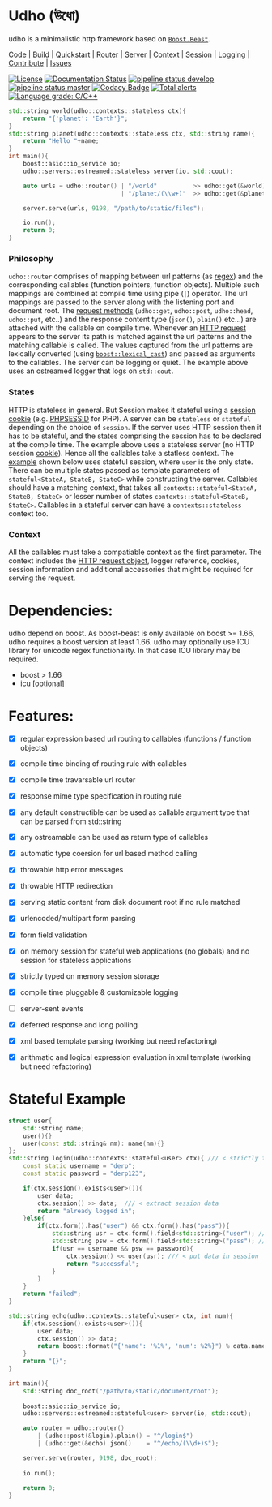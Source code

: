 # Udho (উধো)
udho is a minimalistic http framework based on [`Boost.Beast`](https://www.boost.org/doc/libs/1_71_0/libs/beast/doc/html/index.html). 

[Code](https://gitlab.com/neel.basu/udho) |
[Build](build) |
[Quickstart](quickstart) |
[Router](router) |
[Server](server) |
[Context](context) |
[Session](session) |
[Logging](logging) |
[Contribute](contributing) |
[Issues](https://gitlab.com/neel.basu/udho/issues)

[![License](https://img.shields.io/badge/License-BSD%202--Clause-orange.svg)](https://opensource.org/licenses/BSD-2-Clause)
[![Documentation Status](https://readthedocs.org/projects/udho/badge/?version=latest)](https://udho.readthedocs.io/en/latest/?badge=latest)
[![pipeline status develop](https://gitlab.com/neel.basu/udho/badges/develop/pipeline.svg)](https://gitlab.com/neel.basu/udho/commits/develop) 
[![pipeline status master](https://gitlab.com/neel.basu/udho/badges/master/pipeline.svg)](https://gitlab.com/neel.basu/udho/commits/master) 
[![Codacy Badge](https://api.codacy.com/project/badge/Grade/20093f1597cd490ba923fc5401ada672)](https://www.codacy.com/manual/neel.basu.z/udho?utm_source=github.com&amp;utm_medium=referral&amp;utm_content=neel/udho&amp;utm_campaign=Badge_Grade)
[![Total alerts](https://img.shields.io/lgtm/alerts/g/neel/udho.svg?logo=lgtm&logoWidth=18)](https://lgtm.com/projects/g/neel/udho/alerts/)
[![Language grade: C/C++](https://img.shields.io/lgtm/grade/cpp/g/neel/udho.svg?logo=lgtm&logoWidth=18)](https://lgtm.com/projects/g/neel/udho/context:cpp)

```cpp
std::string world(udho::contexts::stateless ctx){
    return "{'planet': 'Earth'}";
}
std::string planet(udho::contexts::stateless ctx, std::string name){
    return "Hello "+name;
}
int main(){
    boost::asio::io_service io;
    udho::servers::ostreamed::stateless server(io, std::cout);

    auto urls = udho::router() | "/world"          >> udho::get(&world).json() 
                               | "/planet/(\\w+)"  >> udho::get(&planet).plain();

    server.serve(urls, 9198, "/path/to/static/files");

    io.run();
    return 0;
}
```
### Philosophy

`udho::router` comprises of mapping between url patterns (as [regex](https://en.wikipedia.org/wiki/Regular_expression)) and the corresponding callables (function pointers, function objects). Multiple such mappings are combined at compile time using pipe (`|`) operator. The url mappings are passed to the server along with the listening port and document root. The [request methods](https://developer.mozilla.org/en-US/docs/Web/HTTP/Methods) (`udho::get`, `udho::post`, `udho::head`, `udho::put`, etc..) and the response content type (`json()`, `plain()` etc...) are attached with the callable on compile time. Whenever an [HTTP request](https://developer.mozilla.org/en-US/docs/Web/HTTP/Overview#HTTP_flow) appears to the server its path is matched against the url patterns and the matching callable is called. The values captured from the url patterns are lexically converted (using [`boost::lexical_cast`](https://theboostcpplibraries.com/boost.lexical_cast)) and passed as arguments to the callables. The server can be logging or quiet. The example above uses an ostreamed logger that logs on `std::cout`.

### States
HTTP is stateless in general. But Session makes it stateful using a [session cookie](https://en.wikipedia.org/wiki/Session_ID) (e.g. [PHPSESSID](https://www.php.net/manual/en/session.idpassing.php) for PHP). A server can be `stateless` or `stateful` depending on the choice of `session`. If the server uses HTTP session then it has to be stateful, and the states comprising the session has to be declared at the compile time. The example above uses a stateless server (no HTTP session [cookie](https://en.wikipedia.org/wiki/HTTP_cookie)). Hence all the callables take a statless context. The [example](#stateful-example) shown below uses stateful session, where `user` is the only state. There can be multiple states passed as template parameters of  `stateful<StateA, StateB, StateC>` while constructing the server. Callables should have a matching context, that takes all `contexts::stateful<StateA, StateB, StateC>` or lesser number of states `contexts::stateful<StateB, StateC>`. Callables in a stateful server can have a `contexts::stateless` context too. 

### Context

All the callables must take a compatiable context as the first parameter. The context includes the [HTTP request object](https://www.boost.org/doc/libs/develop/libs/beast/doc/html/beast/ref/boost__beast__http__request.html), logger reference, cookies, session information and additional accessories that might be required for serving the request.

# Dependencies:
udho depend on boost. As boost-beast is only available on boost >= 1.66, udho requires a boost version at least 1.66. udho may optionally use ICU library for unicode regex functionality. In that case ICU library may be required.

* boost > 1.66
* icu [optional]

# Features:

* [x] regular expression based url routing to callables (functions / function objects)
* [x] compile time binding of routing rule with callables
* [x] compile time travarsable url router
* [x] response mime type specification in routing rule
* [x] any default constructible can be used as callable argument type that can be parsed from std::string
* [x] any ostreamable can be used as return type of callables
* [x] automatic type coersion for url based method calling
* [x] throwable http error messages
* [x] throwable HTTP redirection
* [x] serving static content from disk document root if no rule matched
* [x] urlencoded/multipart form parsing
* [x] form field validation
* [x] on memory session for stateful web applications (no globals) and no session for stateless applications
* [x] strictly typed on memory session storage
* [x] compile time pluggable & customizable logging
* [ ] server-sent events
* [x] deferred response and long polling
* [x] xml based template parsing (working but need refactoring)
* [x] arithmatic and logical expression evaluation in xml template (working but need refactoring)

  
# Stateful Example  <a name="stateful-example"></a>

```cpp
struct user{
    std::string name;
    user(){}
    user(const std::string& nm): name(nm){}
};
std::string login(udho::contexts::stateful<user> ctx){ /// < strictly typed stateful context
    const static username = "derp";
    const static password = "derp123";

    if(ctx.session().exists<user>()){
        user data;
        ctx.session() >> data;  /// < extract session data
        return "already logged in";
    }else{
        if(ctx.form().has("user") && ctx.form().has("pass")){
            std::string usr = ctx.form().field<std::string>("user"); /// < form field value from post request
            std::string psw = ctx.form().field<std::string>("pass"); /// < form field value from post request
            if(usr == username && psw == password){
                ctx.session() << user(usr); /// < put data in session
                return "successful";
            }
        }
    }
    return "failed";
}

std::string echo(udho::contexts::stateful<user> ctx, int num){
    if(ctx.session().exists<user>()){
        user data;
        ctx.session() >> data;
        return boost::format("{'name': '%1%', 'num': %2%}") % data.name % num;
    }
    return "{}";
}

int main(){
    std::string doc_root("/path/to/static/document/root");
    
    boost::asio::io_service io;
    udho::servers::ostreamed::stateful<user> server(io, std::cout);

    auto router = udho::router()
        | (udho::post(&login).plain() = "^/login$")
        | (udho::get(&echo).json()    = "^/echo/(\\d+)$");

    server.serve(router, 9198, doc_root);
        
    io.run();
    
    return 0;
}
```

